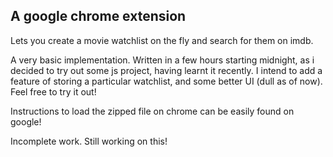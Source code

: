 ## A google chrome extension 

Lets you create a movie watchlist on the fly and search for them on imdb. 

A very basic implementation. Written in a few hours starting midnight, as i decided to try out some js project, 
having learnt it recently. I intend to add a feature of storing a particular watchlist, and some better UI (dull as of now). Feel free to try it out!

Instructions to load the zipped file on chrome can be easily found on google!

Incomplete work. Still working on this! 
